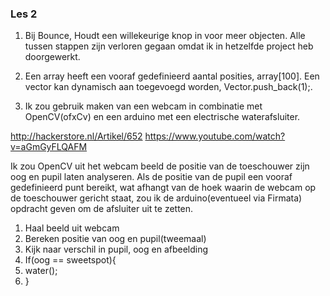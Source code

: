 ### Les 2

1. Bij Bounce, Houdt een willekeurige knop in voor meer objecten. Alle tussen stappen zijn verloren gegaan omdat ik in hetzelfde project heb doorgewerkt.
2. Een array heeft een vooraf gedefinieerd aantal posities, array[100]. Een vector kan dynamisch aan toegevoegd worden, Vector.push_back(1);. 

2. Ik zou gebruik maken van een webcam in combinatie met OpenCV(ofxCv) en een arduino met een electrische waterafsluiter. 

http://hackerstore.nl/Artikel/652
https://www.youtube.com/watch?v=aGmGyFLQAFM

Ik zou OpenCV uit het webcam beeld de positie van de toeschouwer zijn oog en pupil laten analyseren. Als de positie van de pupil een vooraf gedefinieerd punt bereikt, wat afhangt van de hoek waarin de webcam op de toeschouwer gericht staat, zou ik de arduino(eventueel via Firmata) opdracht geven om de afsluiter uit te zetten. 

1. Haal beeld uit webcam
2. Bereken positie van oog en pupil(tweemaal)
3. Kijk naar verschil in pupil, oog en afbeelding
4. If(oog == sweetspot){
5. water();
6. }

